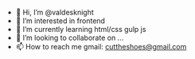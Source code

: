 - 👋 Hi, I’m @valdesknight
- 👀 I’m interested in frontend
- 🌱 I’m currently learning html/css gulp js
- 💞️ I’m looking to collaborate on ...
- 📫 How to reach me gmail: cuttheshoes@gmail.com

<!---
valdesknight/valdesknight is a ✨ special ✨ repository because its `README.md` (this file) appears on your GitHub profile.
You can click the Preview link to take a look at your changes.
--->
